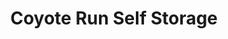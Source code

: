 ---
title: "Coyote Run Self Storage"
url: /connell/coyote-run-self-storage/
shop: storage rental
---